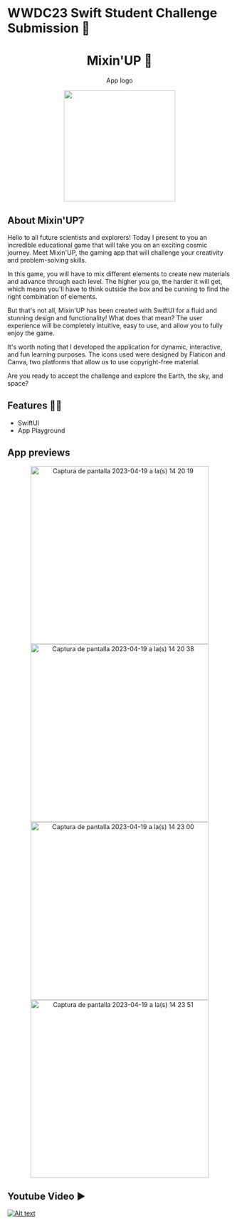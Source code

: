 # WWDC23 Swift Student Challenge Submission 🍎

<h1 align="center"> Mixin'UP 🚀 </h1>
<p align="center"> App logo</p>
<p align="center"><img width="250" src="https://user-images.githubusercontent.com/99055585/233194965-c85d75e0-6111-4115-ae55-37c29987ea3b.png"/></p> 

## About Mixin'UP❔

Hello to all future scientists and explorers! Today I present to you an incredible educational game that will take you on an exciting cosmic journey. Meet Mixin'UP, the gaming app that will challenge your creativity and problem-solving skills.

In this game, you will have to mix different elements to create new materials and advance through each level. The higher you go, the harder it will get, which means you'll have to think outside the box and be cunning to find the right combination of elements.

But that's not all, Mixin'UP has been created with SwiftUI for a fluid and stunning design and functionality! What does that mean? The user experience will be completely intuitive, easy to use, and allow you to fully enjoy the game.

It's worth noting that I developed the application for dynamic, interactive, and fun learning purposes. The icons used were designed by Flaticon and Canva, two platforms that allow us to use copyright-free material.

Are you ready to accept the challenge and explore the Earth, the sky, and space?

## Features 🧑‍💻

- SwiftUI
- App Playground

## App previews

<p align="center"> <a> <img width="400" alt="Captura de pantalla 2023-04-19 a la(s) 14 20 19" src="https://user-images.githubusercontent.com/99055585/233191676-faa48792-c510-4f2d-9f70-eb1d5af98ad8.png"> </a>
<img width="400" alt="Captura de pantalla 2023-04-19 a la(s) 14 20 38" src="https://user-images.githubusercontent.com/99055585/233191749-d6928bcb-f7cd-4f6e-bc54-46329d89257a.png"> 
<a> <img width="400" alt="Captura de pantalla 2023-04-19 a la(s) 14 23 00" src="https://user-images.githubusercontent.com/99055585/233191761-c2d1d55c-70a5-4628-9c08-3d55e0bdfe6d.png"> </a>
<img width="400" alt="Captura de pantalla 2023-04-19 a la(s) 14 23 51" src="https://user-images.githubusercontent.com/99055585/233191798-b3a688d9-dc33-49d9-ac93-ed4ecd5c5d0f.png"> </p>

## Youtube Video ▶

[![Alt text](https://img.youtube.com/vi/qkMU5xHEZ_8/0.jpg)](https://www.youtube.com/watch?v=qkMU5xHEZ_8)
